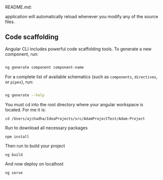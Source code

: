 README.md:

application will automatically reload whenever you modify any of the source files.


## Code scaffolding


Angular CLI includes powerful code scaffolding tools. To generate a new component, run:


```bash

ng generate component component-name

```


For a complete list of available schematics (such as `components`, `directives`, or `pipes`), run:


```bash

ng generate --help

```

You must cd into the root directory where your angular workspace is located. For me it is:

```
cd /Users/ajchadha/IdeaProjects/src/AdamProjectTest/Adam-Project
```

Run to download all necessary packages
```
npm install
```

Then run to build your project
```
ng build
```

And now deploy on localhost
```
ng serve
```
